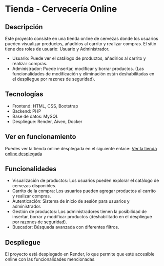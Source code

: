 # Tienda - Cervecería Online

## Descripción

Este proyecto consiste en una tienda online de cervezas donde los usuarios pueden visualizar productos, añadirlos al carrito y realizar compras. El sitio tiene dos roles de usuario: Usuario y Administrador.

- Usuario: Puede ver el catálogo de productos, añadirlos al carrito y realizar compras.
- Administrador: Puede insertar, modificar y borrar productos. (Las funcionalidades de modificación y eliminación están deshabilitadas en el despliegue por razones de seguridad).

## Tecnologías

- Frontend: HTML, CSS, Bootstrap
- Backend: PHP
- Base de datos: MySQL
- Despliegue: Render, Aiven, Docker

## Ver en funcionamiento

Puedes ver la tienda online desplegada en el siguiente enlace: [Ver la tienda online desplegada](https://cerveceria-online.onrender.com)

## Funcionalidades

- Visualización de productos: Los usuarios pueden explorar el catálogo de cervezas disponibles.
- Carrito de la compra: Los usuarios pueden agregar productos al carrito y realizar compras.
- Autenticación: Sistema de inicio de sesión para usuarios y administrador.
- Gestión de productos: Los administradores tienen la posibilidad de insertar, borrar y modificar productos (deshabilitado en el despliegue por razones de seguridad).
- Buscador: Búsqueda avanzada con diferentes filtros.

## Despliegue

El proyecto está desplegado en Render, lo que permite que esté accesible online con las funcionalidades mencionadas.
